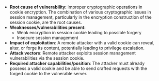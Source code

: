 - **Root cause of vulnerability**: Improper cryptographic operations in cookie encryption. The combination of various cryptographic issues in session management, particularly in the encryption construction of the session cookie, are the root causes.
- **Weaknesses/vulnerabilities present**:
    - Weak encryption in session cookie leading to possible forgery
    - Insecure session management
- **Impact of exploitation**: A remote attacker with a valid cookie can reveal, alter, or forge its content, potentially leading to privilege escalation.
- **Attack vectors**: Remote attacker exploits session management vulnerabilities via the session cookie.
- **Required attacker capabilities/position**: The attacker must already possess a valid cookie and be able to send crafted requests with the forged cookie to the vulnerable server.